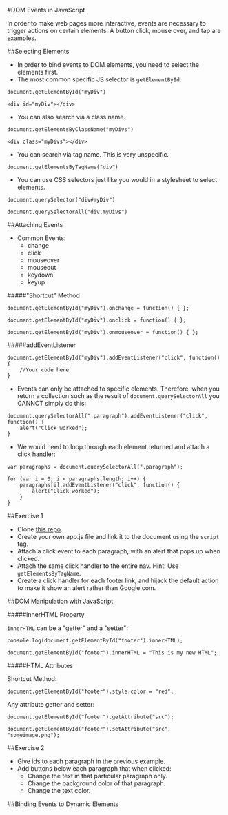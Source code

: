 #DOM Events in JavaScript

In order to make web pages more interactive, events are necessary to trigger actions on certain elements. A button click, mouse over, and tap are examples.

##Selecting Elements

- In order to bind events to DOM elements, you need to select the elements first.
- The most common specific JS selector is `getElementById`.

`document.getElementById("myDiv")`

`<div id="myDiv"></div>`

- You can also search via a class name.

`document.getElementsByClassName("myDivs")`

`<div class="myDivs"></div>`

- You can search via tag name. This is very unspecific.

`document.getElementsByTagName("div")`

- You can use CSS selectors just like you would in a stylesheet to select elements.

`document.querySelector("div#myDiv")`

`document.querySelectorAll("div.myDivs")`

##Attaching Events

- Common Events:
	- change
	- click
	- mouseover
	- mouseout
	- keydown
	- keyup

#####"Shortcut" Method

```
document.getElementById("myDiv").onchange = function() { };

document.getElementById("myDiv").onclick = function() { };

document.getElementById("myDiv").onmouseover = function() { };
```

#####addEventListener

```
document.getElementById("myDiv").addEventListener("click", function() {
	//Your code here
}
```

- Events can only be attached to specific elements. Therefore, when you return a collection such as the result of `document.querySelectorAll` you CANNOT simply do this:

```
document.querySelectorAll(".paragraph").addEventListener("click", function() {
	alert("Click worked");
}
```

- We would need to loop through each element returned and attach a click handler:

```
var paragraphs = document.querySelectorAll(".paragraph");

for (var i = 0; i < paragraphs.length; i++) {
	paragraphs[i].addEventListener("click", function() {
		alert("Click worked");
	}
}
```

##Exercise 1

- Clone [this repo](ex_1/).
- Create your own app.js file and link it to the document using the `script` tag.
- Attach a click event to each paragraph, with an alert that pops up when clicked.
- Attach the same click handler to the entire nav. Hint: Use `getElementsByTagName`.
- Create a click handler for each footer link, and hijack the default action to make it show an alert rather than Google.com.

##DOM Manipulation with JavaScript

#####innerHTML Property

`innerHTML` can be a "getter" and a "setter":

`console.log(document.getElementById("footer").innerHTML);`

`document.getElementById("footer").innerHTML = "This is my new HTML";`

#####HTML Attributes

Shortcut Method:

`document.getElementById("footer").style.color = "red";`

Any attribute getter and setter:

`document.getElementById("footer").getAttribute("src");`

`document.getElementById("footer").setAttribute("src", "someimage.png");`

##Exercise 2

- Give ids to each paragraph in the previous example.
- Add buttons below each paragraph that when clicked:
	- Change the text in that particular paragraph only.
	- Change the background color of that paragraph.
	- Change the text color.

##Binding Events to Dynamic Elements